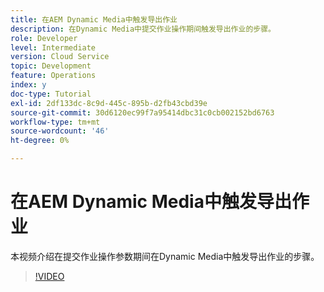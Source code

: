 ```yaml
---
title: 在AEM Dynamic Media中触发导出作业
description: 在Dynamic Media中提交作业操作期间触发导出作业的步骤。
role: Developer
level: Intermediate
version: Cloud Service
topic: Development
feature: Operations
index: y
doc-type: Tutorial
exl-id: 2df133dc-8c9d-445c-895b-d2fb43cbd39e
source-git-commit: 30d6120ec99f7a95414dbc31c0cb002152bd6763
workflow-type: tm+mt
source-wordcount: '46'
ht-degree: 0%

---
```


# 在AEM Dynamic Media中触发导出作业

本视频介绍在提交作业操作参数期间在Dynamic Media中触发导出作业的步骤。

>[!VIDEO](https://video.tv.adobe.com/v/335454?quality=12&learn=on)
